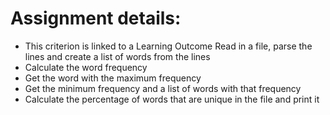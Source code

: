 # Assignment details:
* This criterion is linked to a Learning Outcome Read in a file, parse the lines and create a list of words from the lines
* Calculate the word frequency
* Get the word with the maximum frequency
* Get the minimum frequency and a list of words with that frequency
* Calculate the percentage of words that are unique in the file and print it